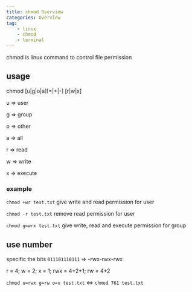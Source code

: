 ```yaml
---
title: chmod Overview
categories: Overview
tag:
    - linux
    - chmod
    - terminal
---
```


chmod is linux command to control file permission

## usage

chmod [u|g|o|a][=|+|-] [r|w|x] <fileName>

u => user

g => group

o => other

a => all

r => read

w => write

x => execute

### example

`chmod +wr test.txt` give write and read permission for user

`chmod -r test.txt` remove read permission for user

`chmod g=wrx test.txt` give write, read and execute permission for group

## use number

specific the bits `011101110111` => -rwx-rwx-rwx

r = 4; w = 2; x = 1; rwx = 4+2+1; rw = 4+2

`chmod u=rwx g=rw o=x test.txt` <=> `chmod 761 test.txt`
